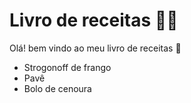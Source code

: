 # Livro de receitas :man_cook:

Olá! bem vindo ao meu livro de receitas :wave:

- Strogonoff de frango
- Pavê
- Bolo de cenoura

